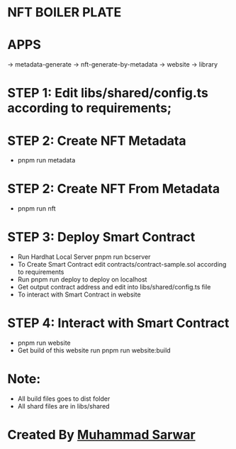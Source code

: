 # NFT BOILER PLATE

# APPS

-> metadata-generate
-> nft-generate-by-metadata
-> website
-> library

# STEP 1: Edit libs/shared/config.ts according to requirements;

# STEP 2: Create NFT Metadata

- pnpm run metadata

# STEP 2: Create NFT From Metadata

- pnpm run nft

# STEP 3: Deploy Smart Contract

- Run Hardhat Local Server pnpm run bcserver
- To Create Smart Contract edit contracts/contract-sample.sol according to requirements
- Run pnpm run deploy to deploy on localhost
- Get output contract address and edit into libs/shared/config.ts file
- To interact with Smart Contract in website

# STEP 4: Interact with Smart Contract

- pnpm run website
- Get build of this website run pnpm run website:build

# Note:

- All build files goes to dist folder
- All shard files are in libs/shared

# Created By [Muhammad Sarwar](github.com/maksof-sarwar)

